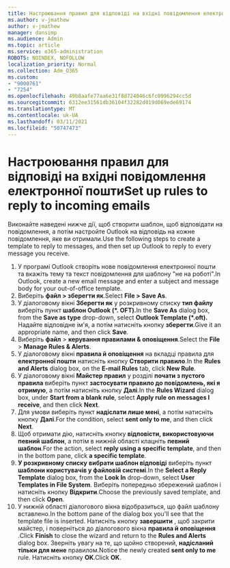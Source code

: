 ```yaml
---
title: Настроювання правил для відповіді на вхідні повідомлення електронної пошти
ms.author: v-jmathew
author: v-jmathew
manager: dansimp
ms.audience: Admin
ms.topic: article
ms.service: o365-administration
ROBOTS: NOINDEX, NOFOLLOW
localization_priority: Normal
ms.collection: Adm_O365
ms.custom:
- "9000761"
- "7254"
ms.openlocfilehash: 49b8aafe77aa6e31f8d724046c6fc0996294cc5d
ms.sourcegitcommit: 6312ee31561db36104f32282d019d069ede69174
ms.translationtype: MT
ms.contentlocale: uk-UA
ms.lasthandoff: 03/11/2021
ms.locfileid: "50747473"
---
```

# <a name="set-up-rules-to-reply-to-incoming-emails"></a><span data-ttu-id="039ad-102">Настроювання правил для відповіді на вхідні повідомлення електронної пошти</span><span class="sxs-lookup"><span data-stu-id="039ad-102">Set up rules to reply to incoming emails</span></span>

<span data-ttu-id="039ad-103">Виконайте наведені нижче дії, щоб створити шаблон, щоб відповідати на повідомлення, а потім настройте Outlook на відповідь на кожне повідомлення, яке ви отримали.</span><span class="sxs-lookup"><span data-stu-id="039ad-103">Use the following steps to create a template to reply to messages, and then set up Outlook to reply to every message you receive.</span></span>

1. <span data-ttu-id="039ad-104">У програмі Outlook створіть нове повідомлення електронної пошти та вкажіть тему та текст повідомлення для шаблону "не на роботі".</span><span class="sxs-lookup"><span data-stu-id="039ad-104">In Outlook, create a new email message and enter a subject and message body for your out-of-office template.</span></span>
2. <span data-ttu-id="039ad-105">Виберіть **файл > зберегти як**.</span><span class="sxs-lookup"><span data-stu-id="039ad-105">Select **File > Save As**.</span></span>
3. <span data-ttu-id="039ad-106">У діалоговому вікні **Зберегти як** у розкривному списку **тип файлу** виберіть пункт **шаблон Outlook (\*. OFT).**</span><span class="sxs-lookup"><span data-stu-id="039ad-106">In the **Save As** dialog box, from the **Save as type** drop-down, select **Outlook Template (\*.oft).**</span></span> <span data-ttu-id="039ad-107">Надайте відповідне ім'я, а потім натисніть кнопку **зберегти**.</span><span class="sxs-lookup"><span data-stu-id="039ad-107">Give it an appropriate name, and then click **Save**.</span></span>
4. <span data-ttu-id="039ad-108">Виберіть **файл**  >  **керування правилами & оповіщення**.</span><span class="sxs-lookup"><span data-stu-id="039ad-108">Select the **File** > **Manage Rules & Alerts**.</span></span>
5. <span data-ttu-id="039ad-109">У діалоговому вікні **правила й оповіщення** на вкладці правила для **електронної пошти** натисніть кнопку **Створити правило**.</span><span class="sxs-lookup"><span data-stu-id="039ad-109">In the **Rules and Alerts** dialog box, on the **E-mail Rules** tab, click **New Rule**.</span></span>
6. <span data-ttu-id="039ad-110">У діалоговому вікні **Майстер правил** у розділі **почати з пустого правила** виберіть пункт **застосувати правило до повідомлень, які я отримую**, а потім натисніть кнопку **Далі**.</span><span class="sxs-lookup"><span data-stu-id="039ad-110">In the **Rules Wizard** dialog box, under **Start from a blank rule**, select **Apply rule on messages I receive**, and then click **Next**.</span></span>
7. <span data-ttu-id="039ad-111">Для умови виберіть пункт **надіслати лише мені**, а потім натисніть кнопку **Далі**.</span><span class="sxs-lookup"><span data-stu-id="039ad-111">For the condition, select **sent only to me**, and then click **Next**.</span></span>
8. <span data-ttu-id="039ad-112">Щоб отримати дію, натисніть кнопку **відповісти, використовуючи певний шаблон**, а потім в нижній області клацніть **певний шаблон**.</span><span class="sxs-lookup"><span data-stu-id="039ad-112">For the action, select **reply using a specific template**, and then in the bottom pane, click **a specific template**.</span></span>
9. <span data-ttu-id="039ad-113">**У розкривному списку** **вибрати шаблон відповіді** виберіть пункт **шаблони користувачів у файловій системі**.</span><span class="sxs-lookup"><span data-stu-id="039ad-113">In the **Select a Reply Template** dialog box, from the **Look In** drop-down, select **User Templates in File System**.</span></span> <span data-ttu-id="039ad-114">Виберіть попередньо збережений шаблон і натисніть кнопку **Відкрити**.</span><span class="sxs-lookup"><span data-stu-id="039ad-114">Choose the previously saved template, and then click **Open**.</span></span>
10. <span data-ttu-id="039ad-115">У нижній області діалогового вікна відобразиться, що файл шаблону вставлено.</span><span class="sxs-lookup"><span data-stu-id="039ad-115">In the bottom pane of the dialog box you'll see that the template file is inserted.</span></span> <span data-ttu-id="039ad-116">Натисніть кнопку **завершити** , щоб закрити майстер, і поверніться до діалогового вікна **правила й оповіщення** .</span><span class="sxs-lookup"><span data-stu-id="039ad-116">Click **Finish** to close the wizard and return to the **Rules and Alerts** dialog box.</span></span> <span data-ttu-id="039ad-117">Зверніть увагу на те, що щойно створений, **надісланий тільки для мене** правилом.</span><span class="sxs-lookup"><span data-stu-id="039ad-117">Notice the newly created **sent only to me** rule.</span></span> <span data-ttu-id="039ad-118">Натисніть кнопку **OK**.</span><span class="sxs-lookup"><span data-stu-id="039ad-118">Click **OK**.</span></span>
